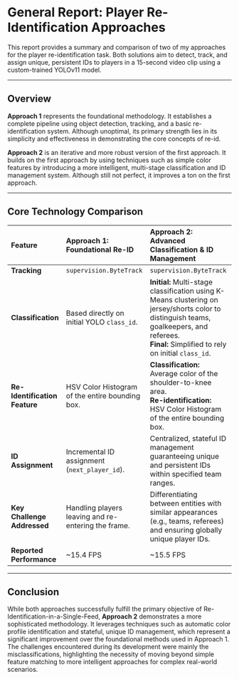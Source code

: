 # General Report: Player Re-Identification Approaches

This report provides a summary and comparison of two of my approaches for the player re-identification task. Both solutions aim to detect, track, and assign unique, persistent IDs to players in a 15-second video clip using a custom-trained YOLOv11 model.

---

## Overview

**Approach 1** represents the foundational methodology. It establishes a complete pipeline using object detection, tracking, and a basic re-identification system. Although unoptimal, its primary strength lies in its simplicity and effectiveness in demonstrating the core concepts of re-id.

**Approach 2** is an iterative and more robust version of the first approach. It builds on the first approach by using techniques such as simple color features by introducing a more intelligent, multi-stage classification and ID management system. Although still not perfect, it improves a ton on the first approach.

---

## Core Technology Comparison

| Feature | Approach 1: Foundational Re-ID | Approach 2: Advanced Classification & ID Management |
| :--- | :--- | :--- |
| **Tracking** | `supervision.ByteTrack` | `supervision.ByteTrack` |
| **Classification** | Based directly on initial YOLO `class_id`. | **Initial:** Multi-stage classification using K-Means clustering on jersey/shorts color to distinguish teams, goalkeepers, and referees. <br> **Final:** Simplified to rely on initial `class_id`. |
| **Re-Identification Feature** | HSV Color Histogram of the entire bounding box. | **Classification:** Average color of the shoulder-to-knee area. <br> **Re-identification:** HSV Color Histogram of the entire bounding box. |
| **ID Assignment** | Incremental ID assignment (`next_player_id`). | Centralized, stateful ID management guaranteeing unique and persistent IDs within specified team ranges. |
| **Key Challenge Addressed** | Handling players leaving and re-entering the frame. | Differentiating between entities with similar appearances (e.g., teams, referees) and ensuring globally unique player IDs. |
| **Reported Performance** | ~15.4 FPS | ~15.5 FPS |

---

## Conclusion

While both approaches successfully fulfill the primary objective of Re-Identification-in-a-Single-Feed, **Approach 2** demonstrates a more sophisticated methodology. It leverages techniques such as automatic color profile identification and stateful, unique ID management, which represent a significant improvement over the foundational methods used in Approach 1.
The challenges encountered during its development were mainly the misclassifications, highlighting the necessity of moving beyond simple feature matching to more intelligent approaches for complex real-world scenarios.
